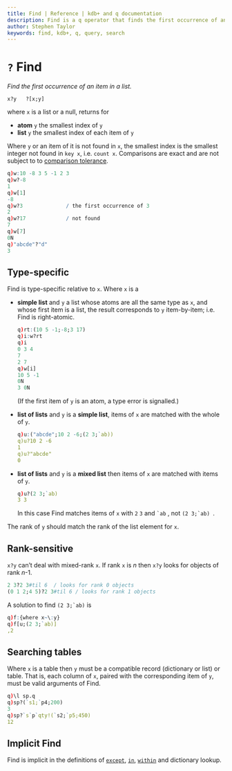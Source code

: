 ```yaml
---
title: Find | Reference | kdb+ and q documentation
description: Find is a q operator that finds the first occurrence of an item in a list.
author: Stephen Taylor
keywords: find, kdb+, q, query, search
---
```

# `?` Find

_Find the first occurrence of an item in a list._




```syntax
x?y   ?[x;y]
```

where `x` is a list or a null, returns for

-   **atom** `y` the smallest index of `y`
-   **list** `y` the smallest index of each item of `y`

Where `y` or an item of it is not found in `x`, the smallest index is the smallest integer not found in `key x`, i.e. `count x`. Comparisons are exact and are not subject to to [comparison tolerance](../basics/precision.md).

```q
q)w:10 -8 3 5 -1 2 3
q)w?-8
1
q)w[1]
-8
q)w?3              / the first occurrence of 3
2
q)w?17             / not found
7
q)w[7]
0N
q)"abcde"?"d"
3
```


## Type-specific

Find is type-specific relative to `x`. Where `x` is a

-   **simple list** and `y` a list whose atoms are all the same type as `x`, and whose first item is a list, the result corresponds to `y` item-by-item; i.e. Find is right-atomic.

    ```q
    q)rt:(10 5 -1;-8;3 17)
    q)i:w?rt
    q)i
    0 3 4
    7
    2 7
    q)w[i]
    10 5 -1
    0N
    3 0N
    ```

    (If the first item of `y` is an atom, a type error is signalled.)

-   **list of lists** and `y` is a **simple list**, items of `x` are matched with the whole of `y`.

    ```q
    q)u:("abcde";10 2 -6;(2 3;`ab))
    q)u?10 2 -6
    1
    q)u?"abcde"
    0
    ```

-   **list of lists** and `y` is a **mixed list** then items of `x` are matched with items of `y`.

    ```q
    q)u?(2 3;`ab)
    3 3
    ```

    In this case Find matches items of `x` with `2` `3` and `` `ab `` , not ``(2 3;`ab) ``.


The rank of `y` should match the rank of the list element for `x`.


## Rank-sensitive

`x?y` can’t deal with mixed-rank `x`. If rank `x` is _n_ then `x?y` looks for objects of rank _n_-1.

```q
2 3?2 3#til 6  / looks for rank 0 objects
(0 1 2;4 5)?2 3#til 6 / looks for rank 1 objects
```

A solution to find ``(2 3;`ab)`` is

```q
q)f:{where x~\:y}
q)f[u;(2 3;`ab)]
,2
```


## Searching tables

Where `x` is a table then `y` must be a compatible record (dictionary or list) or table. That is, each column of `x`, paired with the corresponding item of `y`, must be valid arguments of Find.
```q
q)\l sp.q
q)sp?(`s1;`p4;200)
3
q)sp?`s`p`qty!(`s2;`p5;450)
12
```


## Implicit Find

Find is implicit in the definitions of [`except`](except.md), [`in`](in.md), [`within`](within.md) and dictionary lookup.



